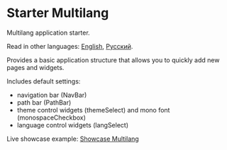 # Starter Multilang

Multilang application starter.

Read in other languages: [English](README.md), [Русский](README.ru.md).

Provides a basic application structure that allows you to quickly add new pages and widgets.

Includes default settings:

- navigation bar (NavBar)
- path bar (PathBar)
- theme control widgets (themeSelect) and mono font (monospaceCheckbox)
- language control widgets (langSelect)

Live showcase example: [Showcase Multilang](https://simple-dart.github.io/showcase_multilang)

